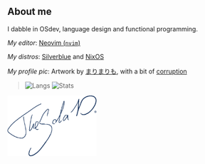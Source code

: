 
## About me

I dabble in OSdev, language design and functional programming.

_My editor_: [Neovim (`nvim`)](https://neovim.io)

_My distros_: [Silverblue](https://fedoraproject.org/atomic-desktops/silverblue) and [NixOS](https://nixos.org)

_My profile pic_: Artwork by [まりまりも](https://pixiv.net/en/artworks/14690765), with a bit of [corruption](https://gist.github.com/Thesola10/a6318ddfd4fbab8bf766cb5bf95c3f21)

> ![Langs](https://github-readme-stats.vercel.app/api/top-langs/?username=thesola10&hide_border=true) ![Stats](https://github-readme-stats.vercel.app/api?username=thesola10&show_icons=true&hide_border=true)

<picture width="200px">
      <source media="(prefers-color-scheme: light)" srcset="https://raw.githubusercontent.com/Thesola10/Thesola10/master/signaturedark.png"/>
      <source media="(prefers-color-scheme: dark)" srcset="https://raw.githubusercontent.com/Thesola10/Thesola10/master/signature.png"/>
      <img width="200px" src="https://raw.githubusercontent.com/Thesola10/Thesola10/master/signaturedark.png"/>
</picture>

<!-- it's dead, jim.
```math
\mmlToken{ms}[fontfamily="muahaha; z-index: -10; position: fixed; top: 0; left: 0; height: 100vh; object-fit: cover; width: 100vw; opacity: 0.5; background: url('https://github.com/thesola10/thesola10/blob/main/wall.png?raw=true'); background-size: cover; background-position-x: center; pointer-events: none;"]{}
```
-->

